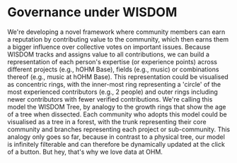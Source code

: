# Governance under WISDOM

We're developing a novel framework where community members can earn a reputation by contributing value to the community, which then earns them a bigger influence over collective votes on important issues. Because WISDOM tracks and assigns value to all contributions, we can build a representation of each person's expertise (or experience points) across different projects (e.g., hOHM Base), fields (e.g., music) or combinations thereof (e.g., music at hOHM Base). This representation could be visualised as concentric rings, with the inner-most ring representing a 'circle' of the most experienced contributors (e.g., 2 people) and outer rings including newer contributors with fewer verified contributions. We're calling this model the WISDOM Tree, by analogy to the growth rings that show the age of a tree when dissected. Each community who adopts this model could be visualised as a tree in a forest, with the trunk representing their core community and branches representing each project or sub-community. This analogy only goes so far, because in contrast to a physical tree, our model is infinitely filterable and can therefore be dynamically updated at the click of a button. But hey, that's why we love data at OHM. 
